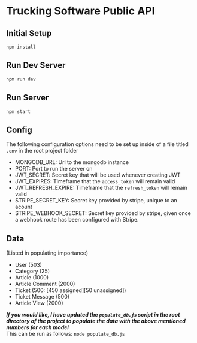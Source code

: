 # Trucking Software Public API

## Initial Setup

```
npm install
```

## Run Dev Server

```
npm run dev
```

## Run Server

```
npm start
```

## Config

The following configuration options need to be set up inside of a file titled `.env` in the root project folder

- MONGODB_URL: Url to the mongodb instance
- PORT: Port to run the server on
- JWT_SECRET: Secret key that will be used whenever creating JWT
- JWT_EXPIRES: Timeframe that the `access_token` will remain valid
- JWT_REFRESH_EXPIRE: Timeframe that the `refresh_token` will remain valid
- STRIPE_SECRET_KEY: Secret key provided by stripe, unique to an acount
- STRIPE_WEBHOOK_SECRET: Secret key provided by stripe, given once a webhook route has been configured with Stripe.

## Data

(Listed in populating importance)

- User (503)
- Category (25)
- Article (1000)
- Article Comment (2000)
- Ticket (500: [450 assigned][50 unassigned])
- Ticket Message (500)
- Article View (2000)

**_If you would like, I have updated the `populate_db.js` script in the root directory of the project to populate the data with the above mentioned numbers for each model_**<br>
This can be run as follows:
`node populate_db.js`
